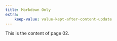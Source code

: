 ```yaml
---
title: Markdown Only
extra:
    keep-value: value-kept-after-content-update
---
```

This is the content of page 02.
